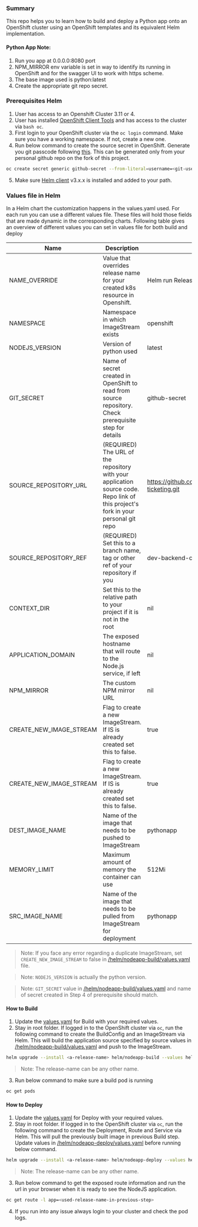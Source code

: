 ### Summary

This repo helps you to learn how to build and deploy a Python app onto an OpenShift cluster using an OpenShift templates and its equivalent Helm implementation.

#### Python App Note:
  1. Run you app at 0.0.0.0:8080 port
  2. NPM_MIRROR env variable is set in way to identify its running in OpenShift and for the swagger UI to work with https scheme.
  3. The base image used is python:latest
  4. Create the appropriate git repo secret.

### Prerequisites Helm
1. User has access to an Openshift Cluster 3.11 or 4. 
2. User has installed [OpenShift Client Tools](https://docs.openshift.com/enterprise/3.0/cli_reference/get_started_cli.html#installing-the-cli) and has access to the cluster via ```bash oc```.
3. First login to your OpenShift cluster via the ```oc login``` command. Make sure you have a working namespace. If not, create a new one.
4. Run below command to create the source secret in OpenShift. Generate you git passcode following [this](https://help.github.com/en/github/authenticating-to-github/creating-a-personal-access-token). This can be generated only from your personal github repo on the fork of this project.
```bash
oc create secret generic github-secret --from-literal=username=<git-username> --from-literal=password=<git-passcode/password> --type=kubernetes.io/basic-auth
```
5. Make sure [Helm client](https://github.com/helm/helm/releases) v3.x.x is installed and added to your path.

### Values file in Helm

In a Helm chart the customization happens in the values.yaml used. For each run you can use a different values file. These files will hold those fields that are made dynamic in the corresponding charts. Following table gives an overview of different values you can set in values file for both build and deploy

| Name | Description | Default |
| ------ | ------ | ------ |
| NAME_OVERRIDE  | Value that overrides release name for your created k8s resource in Openshift.| Helm run Release name  |
| NAMESPACE | Namespace in which ImageStream exists  | openshift |
| NODEJS_VERSION | Version of python used | latest |
| GIT_SECRET | Name of secret created in OpenShift to read from source repository. Check prerequisite step for details  | github-secret |
| SOURCE_REPOSITORY_URL | (REQUIRED) The URL of the repository with your application source code. Repo link of this project's fork in your personal git repo | https://github.com/binoyskumar92/covid-ticketing.git |
| SOURCE_REPOSITORY_REF | (REQUIRED) Set this to a branch name, tag or other ref of your repository if you | dev-backend-code |
| CONTEXT_DIR  | Set this to the relative path to your project if it is not in the root | nil |
| APPLICATION_DOMAIN  | The exposed hostname that will route to the Node.js service, if left  | nil |
| NPM_MIRROR | The custom NPM mirror URL | nil |
| CREATE_NEW_IMAGE_STREAM | Flag to create a new ImageStream. If IS is already created set this to false. | true |
| CREATE_NEW_IMAGE_STREAM | Flag to create a new ImageStream. If IS is already created set this to false. | true |
| DEST_IMAGE_NAME | Name of the image that needs to be pushed to ImageStream | pythonapp |
| MEMORY_LIMIT | Maximum amount of memory the container can use | 512Mi |
| SRC_IMAGE_NAME | Name of the image that needs to be pulled from ImageStream for deployment | pythonapp |

> Note: If you face any error regarding a duplicate ImageStream, set ```CREATE_NEW_IMAGE_STREAM``` to false in [/helm/nodeapp-build/values.yaml](helm/nodeapp-build/values.yaml) file.

> Note: ```NODEJS_VERSION``` is actually the python version.

> Note: ```GIT_SECRET``` value in [/helm/nodeapp-build/values.yaml](helm/nodeapp-build/values.yaml)  and name of secret created in Step 4 of prerequisite should match.

#### How to Build  
1. Update the [values.yaml](helm/nodeapp-build/values.yaml) for Build with your required values.
2. Stay in root folder. If logged in to the OpenShift cluster via ```oc```, run the following command to create the BuildConfig and an ImageStream via Helm. This will build the application source specified by source values in [/helm/nodeapp-build/values.yaml](helm/nodeapp-build/values.yaml) and push to the ImageStream.
```bash 
helm upgrade --install <a-release-name> helm/nodeapp-build --values helm/nodeapp-build/values.yaml
```
 > Note: The release-name can be any other name.
 
 3. Run below command to make sure a build pod is running
 ```bash
 oc get pods
 ```

 #### How to Deploy
1. Update the [values.yaml](helm/nodeapp-deploy/values.yaml) for Deploy  with your required values.
2. Stay in root folder. If logged in to the OpenShift cluster via ```oc```, run the following command to create the Deployment, Route and Service via Helm. This will pull the previously built image in previous Build step. Update values in [/helm/nodeapp-deploy/values.yaml](helm/nodeapp-deploy/values.yaml) before running below command.
```bash 
helm upgrade --install <a-release-name> helm/nodeapp-deploy --values helm/nodeapp-deploy/values.yaml
```
> Note: The release-name can be any other name.

 3. Run below command to get the exposed route information and run the url in your browser when it is ready to see the NodeJS application.
 ```bash
 oc get route -l app=<used-release-name-in-previous-step>
 ```
 4. If you run into any issue always login to your cluster and check the pod logs.



